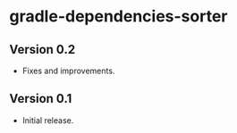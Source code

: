 # gradle-dependencies-sorter

## Version 0.2
* Fixes and improvements.

## Version 0.1
* Initial release.

